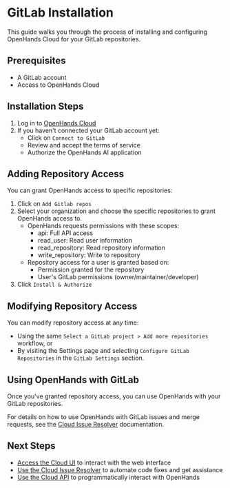 # GitLab Installation

This guide walks you through the process of installing and configuring OpenHands Cloud for your GitLab repositories.

## Prerequisites

- A GitLab account
- Access to OpenHands Cloud

## Installation Steps

1. Log in to [OpenHands Cloud](https://app.all-hands.dev)
2. If you haven't connected your GitLab account yet:
   - Click on `Connect to GitLab`
   - Review and accept the terms of service
   - Authorize the OpenHands AI application

## Adding Repository Access

You can grant OpenHands access to specific repositories:

1. Click on `Add Gitlab repos`
2. Select your organization and choose the specific repositories to grant OpenHands access to.
   - OpenHands requests permissions with these scopes:
     - api: Full API access
     - read_user: Read user information
     - read_repository: Read repository information
     - write_repository: Write to repository
   - Repository access for a user is granted based on:
     - Permission granted for the repository
     - User's GitLab permissions (owner/maintainer/developer)
3. Click `Install & Authorize`

## Modifying Repository Access

You can modify repository access at any time:
* Using the same `Select a GitLab project > Add more repositories` workflow, or
* By visiting the Settings page and selecting `Configure GitLab Repositories` in the `GitLab Settings` section.

## Using OpenHands with GitLab

Once you've granted repository access, you can use OpenHands with your GitLab repositories.

For details on how to use OpenHands with GitLab issues and merge requests, see the [Cloud Issue Resolver](./cloud-issue-resolver.md) documentation.

## Next Steps

- [Access the Cloud UI](./cloud-ui.md) to interact with the web interface
- [Use the Cloud Issue Resolver](./cloud-issue-resolver.md) to automate code fixes and get assistance
- [Use the Cloud API](./cloud-api.md) to programmatically interact with OpenHands
